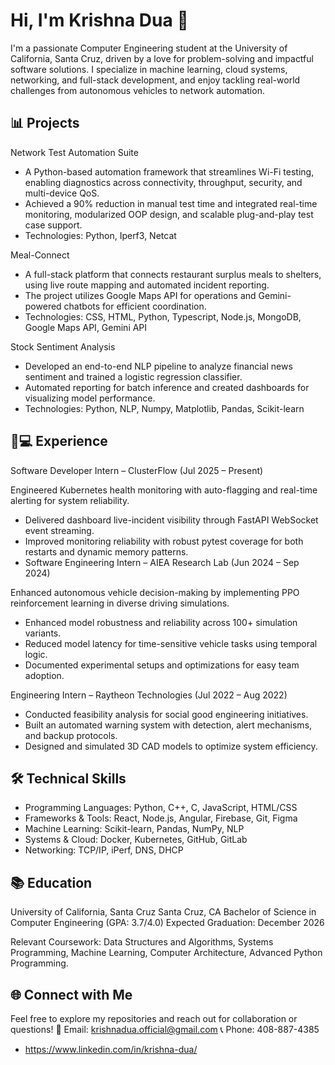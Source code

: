 # Hi, I'm Krishna Dua 👋

I'm a passionate Computer Engineering student at the University of California, Santa Cruz, driven by a love for problem-solving and impactful software solutions.
I specialize in machine learning, cloud systems, networking, and full-stack development, and enjoy tackling real-world challenges from autonomous vehicles to network automation.

## 📊 Projects

Network Test Automation Suite
- A Python-based automation framework that streamlines Wi-Fi testing, enabling diagnostics across connectivity, throughput, security, and multi-device QoS.
- Achieved a 90% reduction in manual test time and integrated real-time monitoring, modularized OOP design, and scalable plug-and-play test case support.
- Technologies: Python, Iperf3, Netcat

Meal-Connect
- A full-stack platform that connects restaurant surplus meals to shelters, using live route mapping and automated incident reporting.
- The project utilizes Google Maps API for operations and Gemini-powered chatbots for efficient coordination.
- Technologies: CSS, HTML, Python, Typescript, Node.js, MongoDB, Google Maps API, Gemini API

Stock Sentiment Analysis
- Developed an end-to-end NLP pipeline to analyze financial news sentiment and trained a logistic regression classifier.
- Automated reporting for batch inference and created dashboards for visualizing model performance.
- Technologies: Python, NLP, Numpy, Matplotlib, Pandas, Scikit-learn

## 👨💻 Experience

Software Developer Intern – ClusterFlow (Jul 2025 – Present)

Engineered Kubernetes health monitoring with auto-flagging and real-time alerting for system reliability.

- Delivered dashboard live-incident visibility through FastAPI WebSocket event streaming.
- Improved monitoring reliability with robust pytest coverage for both restarts and dynamic memory patterns.
- Software Engineering Intern – AIEA Research Lab (Jun 2024 – Sep 2024)

Enhanced autonomous vehicle decision-making by implementing PPO reinforcement learning in diverse driving simulations.

- Enhanced model robustness and reliability across 100+ simulation variants.
- Reduced model latency for time-sensitive vehicle tasks using temporal logic.
- Documented experimental setups and optimizations for easy team adoption.

Engineering Intern – Raytheon Technologies (Jul 2022 – Aug 2022)

- Conducted feasibility analysis for social good engineering initiatives.
- Built an automated warning system with detection, alert mechanisms, and backup protocols.
- Designed and simulated 3D CAD models to optimize system efficiency.

## 🛠️ Technical Skills
- Programming Languages: Python, C++, C, JavaScript, HTML/CSS
- Frameworks & Tools: React, Node.js, Angular, Firebase, Git, Figma
- Machine Learning: Scikit-learn, Pandas, NumPy, NLP
- Systems & Cloud: Docker, Kubernetes, GitHub, GitLab
- Networking: TCP/IP, iPerf, DNS, DHCP

## 📚 Education

University of California, Santa Cruz
Santa Cruz, CA
Bachelor of Science in Computer Engineering (GPA: 3.7/4.0)
Expected Graduation: December 2026

Relevant Coursework: Data Structures and Algorithms, Systems Programming, Machine Learning, Computer Architecture, Advanced Python Programming.

## 🌐 Connect with Me

Feel free to explore my repositories and reach out for collaboration or questions!
📧 Email: krishnadua.official@gmail.com
📞 Phone: 408-887-4385
- https://www.linkedin.com/in/krishna-dua/

